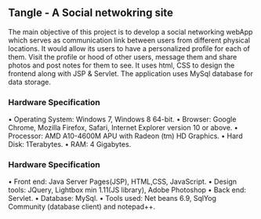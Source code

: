 ## Tangle - A Social netwokring site
The main objective of this project is to develop a social networking webApp which serves as communication link between users from different physical locations. It would allow its users to have a personalized profile for each of them. Visit the profile or hood of other users, message them and share photos and post notes for them to see. It uses html, CSS to design the frontend along with JSP & Servlet. The application uses MySql database for data storage.
####

### Hardware Specification
• Operating System: Windows 7, Windows 8 64-bit.
• Browser: Google Chrome, Mozilla Firefox, Safari, Internet Explorer version 10 or
above.
• Processor: AMD A10-4600M APU with Radeon (tm) HD Graphics.
• Hard Disk: 1Terabytes.
• RAM: 4 Gigabytes.

### Hardware Specification
• Front end: Java Server Pages(JSP), HTML,CSS, JavaScript.
• Design tools: JQuery, Lightbox min 1.11(JS library), Adobe Photoshop
• Back end: Servlet.
• Database: MySql.
• Tools used: Net beans 6.9, SqlYog Community (database client) and notepad++.

